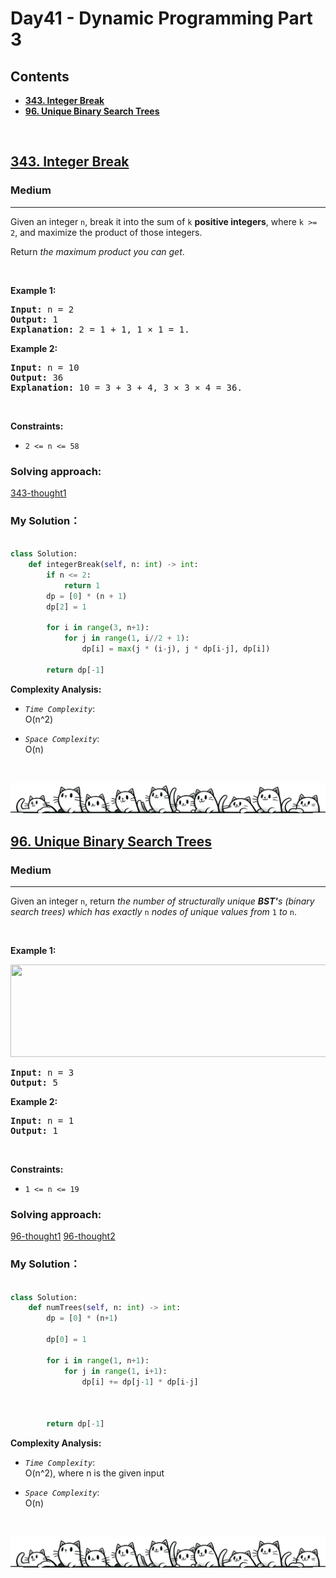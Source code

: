 
# Day41 - Dynamic Programming Part 3


## Contents
* **[343. Integer Break](#343)**
* **[96. Unique Binary Search Trees](#96)**

<br>

<h2 id = "343"><a href="https://leetcode.com/problems/integer-break">343. Integer Break</a></h2><h3>Medium</h3><hr><p>Given an integer <code>n</code>, break it into the sum of <code>k</code> <strong>positive integers</strong>, where <code>k &gt;= 2</code>, and maximize the product of those integers.</p>

<p>Return <em>the maximum product you can get</em>.</p>

<p>&nbsp;</p>
<p><strong class="example">Example 1:</strong></p>

<pre>
<strong>Input:</strong> n = 2
<strong>Output:</strong> 1
<strong>Explanation:</strong> 2 = 1 + 1, 1 &times; 1 = 1.
</pre>

<p><strong class="example">Example 2:</strong></p>

<pre>
<strong>Input:</strong> n = 10
<strong>Output:</strong> 36
<strong>Explanation:</strong> 10 = 3 + 3 + 4, 3 &times; 3 &times; 4 = 36.
</pre>

<p>&nbsp;</p>
<p><strong>Constraints:</strong></p>

<ul>
	<li><code>2 &lt;= n &lt;= 58</code></li>
</ul>



### Solving approach:


[343-thought1](https://github.com/samuelusc/Algomuscle/blob/main/assets/Day41/Leetcode343-thought.jpg)




### My Solution：

  
```python

class Solution:
    def integerBreak(self, n: int) -> int:
        if n <= 2:
            return 1
        dp = [0] * (n + 1)
        dp[2] = 1
         
        for i in range(3, n+1):
            for j in range(1, i//2 + 1):
                dp[i] = max(j * (i-j), j * dp[i-j], dp[i])

        return dp[-1]
```


**Complexity Analysis:**  

- *`Time Complexity`*:<br>
O(n^2)
  
- *`Space Complexity`*:<br>
O(n)
<br>

![Dividing Line](https://github.com/samuelusc/Algomuscle/blob/main/assets/CatDividing.png)
<br>


<h2 id = "96"><a href="https://leetcode.com/problems/unique-binary-search-trees">96. Unique Binary Search Trees</a></h2><h3>Medium</h3><hr><p>Given an integer <code>n</code>, return <em>the number of structurally unique <strong>BST&#39;</strong>s (binary search trees) which has exactly </em><code>n</code><em> nodes of unique values from</em> <code>1</code> <em>to</em> <code>n</code>.</p>

<p>&nbsp;</p>
<p><strong class="example">Example 1:</strong></p>
<img alt="" src="https://assets.leetcode.com/uploads/2021/01/18/uniquebstn3.jpg" style="width: 600px; height: 148px;" />
<pre>
<strong>Input:</strong> n = 3
<strong>Output:</strong> 5
</pre>

<p><strong class="example">Example 2:</strong></p>

<pre>
<strong>Input:</strong> n = 1
<strong>Output:</strong> 1
</pre>

<p>&nbsp;</p>
<p><strong>Constraints:</strong></p>

<ul>
	<li><code>1 &lt;= n &lt;= 19</code></li>
</ul>



### Solving approach:  


[96-thought1](https://github.com/samuelusc/Algomuscle/blob/main/assets/Day41/Leetcode96-thought_1.jpg)
[96-thought2](https://github.com/samuelusc/Algomuscle/blob/main/assets/Day41/Leetcode96-thought_2.jpg)

 
### My Solution：

  
```python

class Solution:
    def numTrees(self, n: int) -> int:
        dp = [0] * (n+1)

        dp[0] = 1

        for i in range(1, n+1):
            for j in range(1, i+1):
                dp[i] += dp[j-1] * dp[i-j]


        
        return dp[-1]
```


**Complexity Analysis:**  

- *`Time Complexity`*:<br>
O(n^2), where n is the given input
  
- *`Space Complexity`*:<br>
O(n)
<br>

![Dividing Line](https://github.com/samuelusc/Algomuscle/blob/main/assets/CatDividing.png)
<br>




